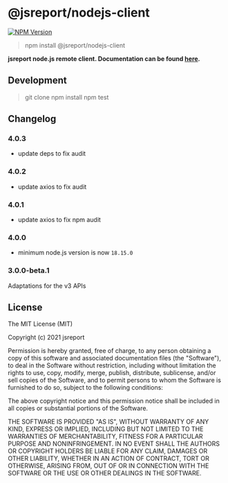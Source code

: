 # @jsreport/nodejs-client

[![NPM Version](http://img.shields.io/npm/v/@jsreport/nodejs-client.svg?style=flat-square)](https://npmjs.com/package/@jsreport/nodejs-client)

>npm install @jsreport/nodejs-client

**jsreport node.js remote client. Documentation can be found [here](https://jsreport.net/learn/nodejs-client).**

## Development
>git clone
>npm install
>npm test

## Changelog

### 4.0.3

- update deps to fix audit

### 4.0.2

- update axios to fix audit

### 4.0.1

- update axios to fix npm audit

### 4.0.0

- minimum node.js version is now `18.15.0`

### 3.0.0-beta.1

Adaptations for the v3 APIs

## License
The MIT License (MIT)

Copyright (c) 2021 jsreport

Permission is hereby granted, free of charge, to any person obtaining a copy
of this software and associated documentation files (the "Software"), to deal
in the Software without restriction, including without limitation the rights
to use, copy, modify, merge, publish, distribute, sublicense, and/or sell
copies of the Software, and to permit persons to whom the Software is
furnished to do so, subject to the following conditions:

The above copyright notice and this permission notice shall be included in all
copies or substantial portions of the Software.

THE SOFTWARE IS PROVIDED "AS IS", WITHOUT WARRANTY OF ANY KIND, EXPRESS OR
IMPLIED, INCLUDING BUT NOT LIMITED TO THE WARRANTIES OF MERCHANTABILITY,
FITNESS FOR A PARTICULAR PURPOSE AND NONINFRINGEMENT. IN NO EVENT SHALL THE
AUTHORS OR COPYRIGHT HOLDERS BE LIABLE FOR ANY CLAIM, DAMAGES OR OTHER
LIABILITY, WHETHER IN AN ACTION OF CONTRACT, TORT OR OTHERWISE, ARISING FROM,
OUT OF OR IN CONNECTION WITH THE SOFTWARE OR THE USE OR OTHER DEALINGS IN THE
SOFTWARE.
